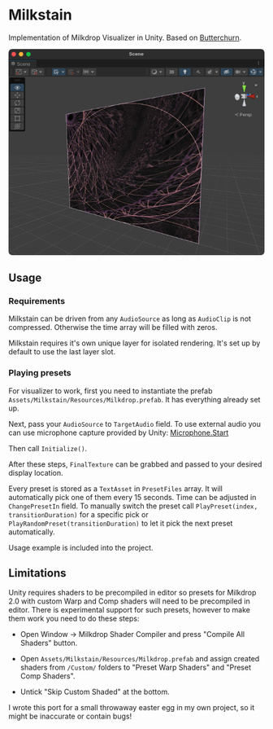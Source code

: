 # Milkstain
Implementation of Milkdrop Visualizer in Unity. Based on <a href=https://github.com/jberg/butterchurn>Butterchurn</a>.

![Screenshot](Screenshot.png)

## Usage

### Requirements
Milkstain can be driven from any ```AudioSource``` as long as ```AudioClip``` is not compressed. Otherwise the time array will be filled with zeros.

Milkstain requires it's own unique layer for isolated rendering. It's set up by default to use the last layer slot.

### Playing presets
For visualizer to work, first you need to instantiate the prefab ```Assets/Milkstain/Resources/Milkdrop.prefab```. It has everything already set up.

Next, pass your ```AudioSource``` to ```TargetAudio``` field. To use external audio you can use microphone capture provided by Unity: <a href="https://docs.unity3d.com/ScriptReference/Microphone.Start.html">Microphone.Start</a>

Then call ```Initialize()```.

After these steps, ```FinalTexture``` can be grabbed and passed to your desired display location.

Every preset is stored as a ```TextAsset``` in ```PresetFiles``` array. It will automatically pick one of them every 15 seconds. Time can be adjusted in ```ChangePresetIn``` field. To manually switch the preset call ```PlayPreset(index, transitionDuration)``` for a specific pick or ```PlayRandomPreset(transitionDuration)``` to let it pick the next preset automatically.

Usage example is included into the project.

## Limitations
Unity requires shaders to be precompiled in editor so presets for Milkdrop 2.0 with custom Warp and Comp shaders will need to be precompiled in editor. There is experimental support for such presets, however to make them work you need to do these steps:

- Open Window -> Milkdrop Shader Compiler and press "Compile All Shaders" button.

- Open ```Assets/Milkstain/Resources/Milkdrop.prefab``` and assign created shaders from ```/Custom/``` folders to "Preset Warp Shaders" and "Preset Comp Shaders".

- Untick "Skip Custom Shaded" at the bottom.

I wrote this port for a small throwaway easter egg in my own project, so it might be inaccurate or contain bugs!
